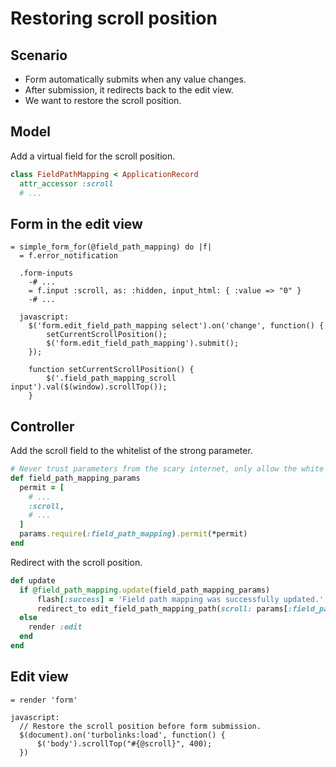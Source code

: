 # Restoring scroll position

## Scenario
- Form automatically submits when any value changes.
- After submission, it redirects back to the edit view.
- We want to restore the scroll position.

## Model

Add a virtual field for the scroll position.

```rb
class FieldPathMapping < ApplicationRecord
  attr_accessor :scroll
  # ...
```

## Form in the edit view

```slim
= simple_form_for(@field_path_mapping) do |f|
  = f.error_notification

  .form-inputs
    -# ...
    = f.input :scroll, as: :hidden, input_html: { :value => "0" }
    -# ...

  javascript:
    $('form.edit_field_path_mapping select').on('change', function() {
        setCurrentScrollPosition();
        $('form.edit_field_path_mapping').submit();
    });

    function setCurrentScrollPosition() {
        $('.field_path_mapping_scroll input').val($(window).scrollTop());
    }
```


## Controller

Add the scroll field to the whitelist of the strong parameter.

```rb
# Never trust parameters from the scary internet, only allow the white list through.
def field_path_mapping_params
  permit = [
    # ...
    :scroll,
    # ...
  ]
  params.require(:field_path_mapping).permit(*permit)
end
```

Redirect with the scroll position.

```rb
def update
  if @field_path_mapping.update(field_path_mapping_params)
      flash[:success] = 'Field path mapping was successfully updated.'
      redirect_to edit_field_path_mapping_path(scroll: params[:field_path_mapping][:scroll])
  else
    render :edit
  end
end
```

## Edit view

```slim
= render 'form'

javascript:
  // Restore the scroll position before form submission.
  $(document).on('turbolinks:load', function() {
      $('body').scrollTop("#{@scroll}", 400);
  })
```

